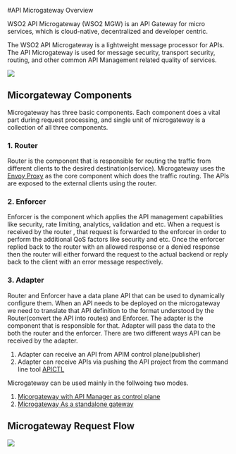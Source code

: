 #API Microgateway Overview

WSO2 API Microgateway (WSO2 MGW) is an API Gateway for micro services, which is cloud-native, decentralized and developer centric.

The WSO2 API Microgateway is a lightweight message processor for APIs. The API Microgateway is used for message security, transport security, routing, and other common API Management related quality of services.

[![]({{base_path}}/assets/img/deploy/mgw/mgw_basic.png)]({{base_path}}/assets/img/deploy/mgw/mgw_basic.png)

## Micorgateway Components
Microgateway has three basic components. Each component does a vital part during request processing, and single unit of 
microgateway is a collection of all three components.

### 1. Router
Router is the component that is responsible for routing the traffic from different clients to the desired destination(service). 
Microgateway uses the [Envoy Proxy](https://www.envoyproxy.io/) as the core component which does the traffic routing. 
The APIs are exposed to the external clients using the router. 

### 2. Enforcer
Enforcer is the component which applies the API management capabilities like security, rate limiting, analytics, validation and etc. 
When a request is received by the router , that request is forwarded to the enforcer in order to perform the additional QoS factors like security and etc. 
Once the enforcer replied back to the router with an allowed response or a denied response then the router will either 
forward the request to the actual backend or reply back to the client with an error message respectively.

### 3. Adapter
Router and Enforcer have a data plane API that can be used to dynamically configure them. 
When an API needs to be deployed on the microgateway we need to translate that API definition to the format understood by the Router(convert the API into routes) and Enforcer. 
The adapter is the component that is responsible for that. Adapter will pass the data to the both the router and the enforcer. 
There are two different ways API can be received by the adapter.


1. Adapter can receive an API from APIM control plane(publisher) 
2. Adapter can receive APIs via pushing the API project from the command line tool [APICTL]({{base_path}}/install-and-setup/setup/api-controller/getting-started-with-wso2-api-controller.md)

Microgateway can be used mainly in the follwoing two modes.

1. [Micorgateway with API Manager as control plane]({{base_path}}/deploy-and-publish/deploy-on-gateway/api-microgateway/concepts/apim-as-control-plane)
2. [Microgateway As a standalone gateway]({{base_path}}/deploy-and-publish/deploy-on-gateway/api-microgateway/concepts/as-a-standalone-gateway)

## Microgateway Request Flow

[![]({{base_path}}/assets/img/deploy/mgw/mgw_request_flow.png)]({{base_path}}/assets/img/deploy/mgw/mgw_request_flow.png)
